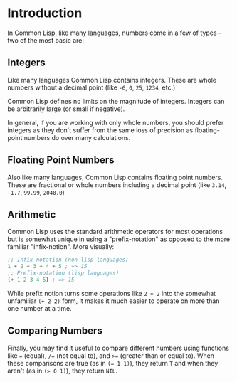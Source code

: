 # Introduction

In Common Lisp, like many languages, numbers come in a few of types – two of the most basic are:

## Integers

Like many languages Common Lisp contains integers. These are whole  numbers without a decimal point (like `-6`, `0`, `25`, `1234`, etc.)

Common Lisp defines no limits on the magnitude of integers. Integers can be arbitrarily large (or small if negative).

In general, if you are working with only whole numbers, you should  prefer integers as they don't suffer from the same loss of precision as floating-point numbers do over many calculations.

## Floating Point Numbers

Also like many languages, Common Lisp contains floating point numbers. These are fractional or whole numbers including a decimal point (like `3.14`, `-1.7`, `99.99`, `2048.0`)

## Arithmetic

Common Lisp uses the standard arithmetic operators for most operations but is somewhat unique in using a "prefix-notation" as opposed to the more familiar "infix-notion". More visually:

```lisp
;; Infix-notation (non-lisp languages)
1 + 2 + 3 + 4 + 5 ; => 15
;; Prefix-notation (lisp languages)
(+ 1 2 3 4 5) ; => 15
```

While prefix notion turns some operations like `2 + 2` into the somewhat unfamiliar `(+ 2 2)` form, it makes it much easier to operate on more than one number at a time.

## Comparing Numbers

Finally, you may find it useful to compare different numbers using functions like `=` (equal), `/=` (not equal to), and `>=` (greater than or equal to). When these comparisons are true (as in `(= 1 1)`), they return `T` and when they aren't (as in `(> 0 1)`), they return `NIL`.
